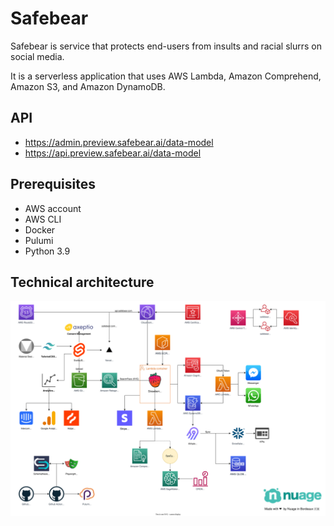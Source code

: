 # Safebear

Safebear is service that protects end-users from insults and racial slurrs on social media.

It is a serverless application that uses AWS Lambda, Amazon Comprehend, Amazon S3, and Amazon DynamoDB.

## API

- https://admin.preview.safebear.ai/data-model
- https://api.preview.safebear.ai/data-model

## Prerequisites

- AWS account
- AWS CLI
- Docker
- Pulumi
- Python 3.9

## Technical architecture

![Architecture](./docs/Safebear.drawio.svg)
